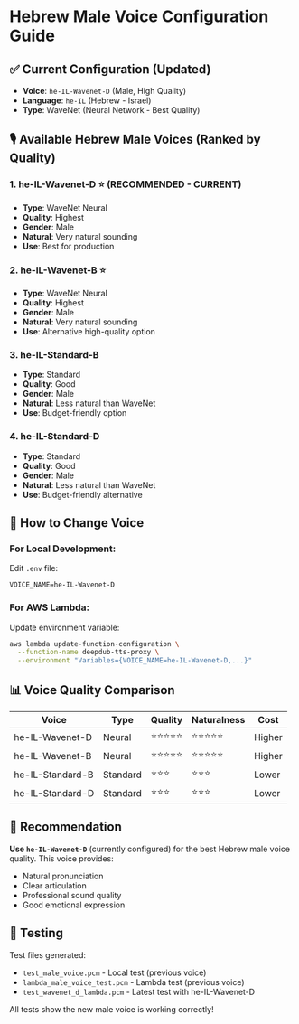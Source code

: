# Hebrew Male Voice Configuration Guide

## ✅ Current Configuration (Updated)
- **Voice**: `he-IL-Wavenet-D` (Male, High Quality)
- **Language**: `he-IL` (Hebrew - Israel)
- **Type**: WaveNet (Neural Network - Best Quality)

## 🎙️ Available Hebrew Male Voices (Ranked by Quality)

### 1. he-IL-Wavenet-D ⭐ (RECOMMENDED - CURRENT)
- **Type**: WaveNet Neural
- **Quality**: Highest
- **Gender**: Male
- **Natural**: Very natural sounding
- **Use**: Best for production

### 2. he-IL-Wavenet-B ⭐
- **Type**: WaveNet Neural
- **Quality**: Highest
- **Gender**: Male
- **Natural**: Very natural sounding
- **Use**: Alternative high-quality option

### 3. he-IL-Standard-B
- **Type**: Standard
- **Quality**: Good
- **Gender**: Male
- **Natural**: Less natural than WaveNet
- **Use**: Budget-friendly option

### 4. he-IL-Standard-D
- **Type**: Standard
- **Quality**: Good
- **Gender**: Male
- **Natural**: Less natural than WaveNet
- **Use**: Budget-friendly alternative

## 🔧 How to Change Voice

### For Local Development:
Edit `.env` file:
```
VOICE_NAME=he-IL-Wavenet-D
```

### For AWS Lambda:
Update environment variable:
```bash
aws lambda update-function-configuration \
  --function-name deepdub-tts-proxy \
  --environment "Variables={VOICE_NAME=he-IL-Wavenet-D,...}"
```

## 📊 Voice Quality Comparison

| Voice | Type | Quality | Naturalness | Cost |
|-------|------|---------|-------------|------|
| he-IL-Wavenet-D | Neural | ⭐⭐⭐⭐⭐ | ⭐⭐⭐⭐⭐ | Higher |
| he-IL-Wavenet-B | Neural | ⭐⭐⭐⭐⭐ | ⭐⭐⭐⭐⭐ | Higher |
| he-IL-Standard-B | Standard | ⭐⭐⭐ | ⭐⭐⭐ | Lower |
| he-IL-Standard-D | Standard | ⭐⭐⭐ | ⭐⭐⭐ | Lower |

## 🎯 Recommendation
**Use `he-IL-Wavenet-D`** (currently configured) for the best Hebrew male voice quality. This voice provides:
- Natural pronunciation
- Clear articulation
- Professional sound quality
- Good emotional expression

## 🧪 Testing
Test files generated:
- `test_male_voice.pcm` - Local test (previous voice)
- `lambda_male_voice_test.pcm` - Lambda test (previous voice)
- `test_wavenet_d_lambda.pcm` - Latest test with he-IL-Wavenet-D

All tests show the new male voice is working correctly!
